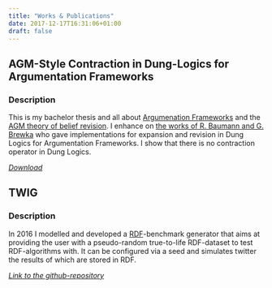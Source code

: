 ```yaml
---
title: "Works & Publications"
date: 2017-12-17T16:31:06+01:00
draft: false
---
```


## AGM-Style Contraction in Dung-Logics for Argumentation Frameworks

### Description

This is my bachelor thesis and all about [Argumenation Frameworks](https://wikipedia.org/wiki/Argumentation_framework) and the [AGM theory of belief revision](https://wikipedia.org/wiki/Belief_revision).
I enhance on [the works of R. Baumann and G. Brewka](https://www.informatik.uni-leipzig.de/~baumann/papers/ijcaiBR.pdf) who gave implementations for expansion and revision in Dung Logics for Argumentation Frameworks.
I show that there is no contraction operator in Dung Logics.

[*Download*](/doc/agm_contraction_ba.pdf)

## TWIG

### Description

In 2016 I modelled and developed a [RDF](https://wikipedia.org/wiki/Resource_Description_Framework)-benchmark generator that aims at providing the user with a pseudo-random true-to-life RDF-dataset to test RDF-algorithms with.
It can be configured via a seed and simulates twitter the results of which are stored in RDF.

[*Link to the github-repository*](https://github.com/dice-group/TWIG)
